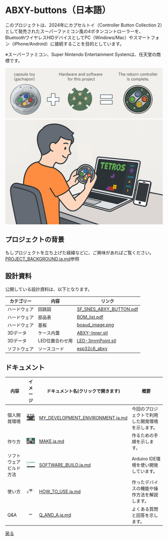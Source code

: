 # ABXY-buttons（日本語）

このプロジェクトは、2024年にカプセルトイ（Controller Button Collection 2）として発売されたスーパーファミコン風の4ボタンコントローラーを、BluetoothワイヤレスHIDデバイスとしてPC（Windows/Mac）やスマートフォン（iPhone/Android）に接続することを目的としています。

※スーパーファミコン、Super Nintendo Entertainment Systemは、任天堂の商標です。

![動作品イメージ画像](image/change_image.png)
![利用イメージ画像](image/play_image.png)

## プロジェクトの背景
もしプロジェクトを立ち上げた経緯などに、ご興味があればご覧ください。[PROJECT_BACKGROUND.ja.md](./document/PROJECT_BACKGROUND.ja.md)参照

## 設計資料
公開している設計資料は、以下となります。<br>

| カテゴリー | 内容 | リンク |
|--------|--------|--------|
| ハードウェア | 回路図 | [SF_SNES_ABXY_BUTTON.pdf](./hardware/SF_SNES_ABXY_BUTTON.pdf) |
| ハードウェア | 部品表 | [BOM_list.pdf](./hardware/BOM_list.pdf) |
| ハードウェア | 基板 | [boaud_image.png](./hardware/boaud_image.png) |
| 3Dデータ | ケース内蓋 | [ABXY-Inner.stl](./3d-model/ABXY-Inner.stl) |
| 3Dデータ | LED位置合わせ用 | [LED-3ｍｍPoint.stl](./3d-model/LED-3ｍｍPoint.stl) |
| ソフトウェア | ソースコード | [esp32c6_abxy](./source/esp32c6_abxy/) |

## ドキュメント
| 内容 | イメージ | ドキュメント名(クリックで開きます) | 概要 |
|--------|--------|--------|--------|
|個人開発環境|<img src="image/thumbnail/development_environment.png" width="100">|[MY_DEVELOPMENT_ENVIRONMENT.ja.md](./document/MY_DEVELOPMENT_ENVIRONMENT.ja.md)|今回のプロジェクトで利用した開発環境を示します。|
|作り方|<img src="image/thumbnail/make.jpg" width="100">|[MAKE.ja.md](./document/MAKE.ja.md)|作るための手順を示します。|
|ソフトウェアビルド方法|<img src="image/SOFTWARE_BUILD/software.png" width="100">|[SOFTWARE_BUILD.ja.md](./document/SOFTWARE_BUILD.ja.md)|Arduino IDE環境を使い開発しています。|
|使い方|<img src="image/HOW_TO_USE/operation.png" width="100">|[HOW_TO_USE.ja.md](./document/HOW_TO_USE.ja.md)|作ったデバイスの機能や操作方法を解説します。|
|Q&A|<img src="image/thumbnail/QA.png" width="100">|[Q_AND_A.ja.md](./document/Q_AND_A.ja.md)|よくある質問と回答を示します。|

[戻る](README.md)
